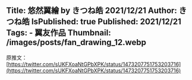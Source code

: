 Title: 悠然翼繪 by きつね皓 2021/12/21
Author: きつね皓
IsPublished: true
Published: 2021/12/21
Tags:
    - 翼友作品
Thumbnail: /images/posts/fan_drawing_12.webp
---
原推文：[https://twitter.com/sUKFXoaNtGPbXPK/status/1473207751753203716](https://twitter.com/sUKFXoaNtGPbXPK/status/1473207751753203716)